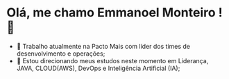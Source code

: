 # Olá, me chamo Emmanoel Monteiro !  👋

- 🔭 Trabalho atualmente na Pacto Mais com líder dos times de desenvolvimento e operações;
- 🌱 Estou direcionando meus estudos neste momento em Liderança, JAVA, CLOUD(AWS), DevOps e Inteligência Artificial (IA); 
 
<!--
**EmmanoelMonteiro/EmmanoelMonteiro** is a ✨ _special_ ✨ repository because its `README.md` (this file) appears on your GitHub profile.

Here are some ideas to get you started:

- 🔭 I’m currently working on ...
- 🌱 I’m currently learning ...
- 👯 I’m looking to collaborate on ...
- 🤔 I’m looking for help with ...
- 💬 Ask me about ...
- 📫 How to reach me: ...
- 😄 Pronouns: ...
- ⚡ Fun fact: ...
-->
